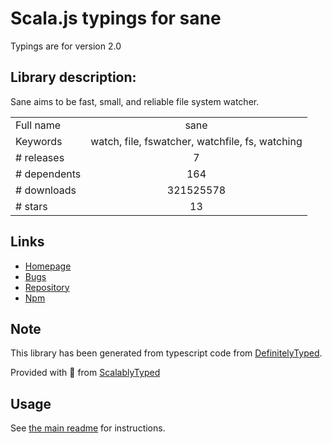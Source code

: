 
# Scala.js typings for sane

Typings are for version 2.0

## Library description:
Sane aims to be fast, small, and reliable file system watcher.

|                    |                 |
| ------------------ | :-------------: |
| Full name          | sane |
| Keywords           | watch, file, fswatcher, watchfile, fs, watching |
| # releases         | 7 |
| # dependents       | 164 |
| # downloads        | 321525578 |
| # stars            | 13 |

## Links
- [Homepage](https://github.com/amasad/sane)
- [Bugs](https://github.com/amasad/sane/issues)
- [Repository](https://github.com/amasad/sane)
- [Npm](https://www.npmjs.com/package/sane)
    


## Note
This library has been generated from typescript code from [DefinitelyTyped](https://definitelytyped.org).

Provided with :purple_heart: from [ScalablyTyped](https://github.com/oyvindberg/ScalablyTyped)

## Usage
See [the main readme](../../readme.md) for instructions.


